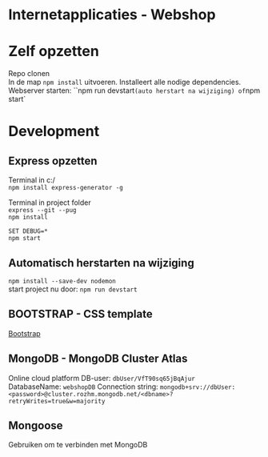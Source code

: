# Internetapplicaties - Webshop


# Zelf opzetten
Repo clonen  
In de map `npm install` uitvoeren. Installeert alle nodige dependencies.
Webserver starten: ``npm run devstart` (auto herstart na wijziging) of `npm start`

# Development
## Express opzetten
Terminal in c:/  
`npm install express-generator -g`

Terminal in project folder  
`express --git --pug`  
`npm install`

`SET DEBUG=*`  
`npm start`

## Automatisch herstarten na wijziging
`npm install --save-dev nodemon`  
start project nu door: `npm run devstart`

## BOOTSTRAP - CSS template
[Bootstrap](https://getbootstrap.com/)

## MongoDB - MongoDB Cluster Atlas 
Online cloud platform
DB-user: `dbUser/VfT90sq65jBqAjur`  
DatabaseName: `webshopDB`
Connection string: `mongodb+srv://dbUser:<password>@cluster.rozhm.mongodb.net/<dbname>?retryWrites=true&w=majority`

## Mongoose
Gebruiken om te verbinden met MongoDB

